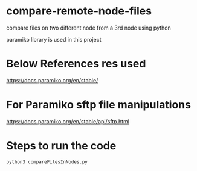 # compare-remote-node-files
compare files on two different node from a 3rd node using python

paramiko library is used in this project 

# Below References res used

https://docs.paramiko.org/en/stable/

# For Paramiko sftp file manipulations

https://docs.paramiko.org/en/stable/api/sftp.html


# Steps to run the code

`python3 compareFilesInNodes.py`



